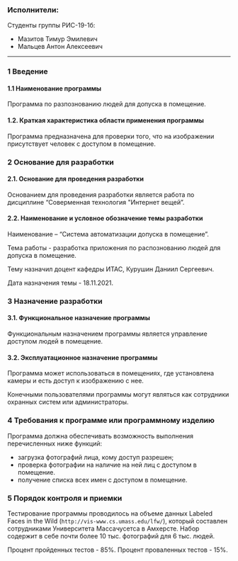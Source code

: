 ### Исполнители:
Студенты группы РИС-19-1б:
- Мазитов Тимур Эмилевич
- Мальцев Антон Алексеевич
---
### 1 Введение
#### 1.1 Наименование программы
Программа по разпознованию людей для допуска в помещение.
#### 1.2. Краткая характеристика области применения программы
Программа предназначена для проверки того, что на изображении присутствует человек с доступом в помещение.
### 2 Основание для разработки
#### 2.1. Основание для проведения разработки
Основанием для проведения разработки является работа по дисциплине “Соверменная технология "Интернет вещей”.
#### 2.2. Наименование и условное обозначение темы разработки
Наименование – “Система автоматизации допуска в помещение”.

Тема работы - разработка приложения по распознованию людей для допуска в помещение.

Тему назначил доцент кафедры ИТАС, Курушин Даниил Сергеевич. 

Дата назначения темы - 18.11.2021.
### 3 Назначение разработки
#### 3.1. Функциональное назначение программы
Функциональным назначением программы является управление доступом людей в помещение.
#### 3.2. Эксплуатационное назначение программы
Программа может использоваться в помещениях, где установлена камеры и есть доступ к изображению с нее.

Конечными пользователями программы могут являться как сотрудники охранных систем или администраторы.
### 4 Требования к программе или программному изделию
Программа должна обеспечивать возможность выполнения перечисленных ниже функций:
- загрузка фотографий лица, кому доступ разрешен;
- проверка фотографии на наличие на ней лиц с доступом в помещение.
- получение списка всех имен с доступом в помещение.
### 5 Порядок контроля и приемки
Тестирование программы проводилось на объеме данных Labeled Faces in the Wild 
(`http://vis-www.cs.umass.edu/lfw/`), который составлен сотрудниками Университета Массачусетса в Амхерсте. 
Набор содержит в себе почти более 10 тыс. фотографий для 6 тыс. людей.

Процент пройденных тестов - 85%.
Процент проваленных тестов - 15%.